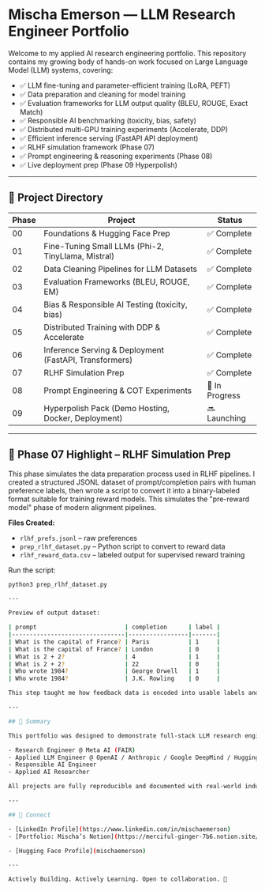 # Mischa Emerson — LLM Research Engineer Portfolio

Welcome to my applied AI research engineering portfolio. This repository contains my growing body of hands-on work focused on Large Language Model (LLM) systems, covering:

- ✅ LLM fine-tuning and parameter-efficient training (LoRA, PEFT)
- ✅ Data preparation and cleaning for model training
- ✅ Evaluation frameworks for LLM output quality (BLEU, ROUGE, Exact Match)
- ✅ Responsible AI benchmarking (toxicity, bias, safety)
- ✅ Distributed multi-GPU training experiments (Accelerate, DDP)
- ✅ Efficient inference serving (FastAPI API deployment)
- ✅ RLHF simulation framework (Phase 07)
- ✅ Prompt engineering & reasoning experiments (Phase 08)
- ✅ Live deployment prep (Phase 09 Hyperpolish)

---

## 📂 Project Directory

| Phase | Project | Status |
|---|---|---|
| 00 | Foundations & Hugging Face Prep | ✅ Complete |
| 01 | Fine-Tuning Small LLMs (Phi-2, TinyLlama, Mistral) | ✅ Complete |
| 02 | Data Cleaning Pipelines for LLM Datasets | ✅ Complete |
| 03 | Evaluation Frameworks (BLEU, ROUGE, EM) | ✅ Complete |
| 04 | Bias & Responsible AI Testing (toxicity, bias) | ✅ Complete |
| 05 | Distributed Training with DDP & Accelerate | ✅ Complete |
| 06 | Inference Serving & Deployment (FastAPI, Transformers) | ✅ Complete |
| 07 | RLHF Simulation Prep | ✅ Complete |
| 08 | Prompt Engineering & COT Experiments | 🔨 In Progress |
| 09 | Hyperpolish Pack (Demo Hosting, Docker, Deployment) | 🔜 Launching |

---

## 🔧 Phase 07 Highlight – RLHF Simulation Prep

This phase simulates the data preparation process used in RLHF pipelines. I created a structured JSONL dataset of prompt/completion pairs with human preference labels, then wrote a script to convert it into a binary-labeled format suitable for training reward models. This simulates the "pre-reward model" phase of modern alignment pipelines.

**Files Created:**
- `rlhf_prefs.jsonl` – raw preferences  
- `prep_rlhf_dataset.py` – Python script to convert to reward data  
- `rlhf_reward_data.csv` – labeled output for supervised reward training

Run the script:
```bash
python3 prep_rlhf_dataset.py

---

Preview of output dataset:

| prompt                         | completion      | label |
|--------------------------------|-----------------|-------|
| What is the capital of France? | Paris           | 1     |
| What is the capital of France? | London          | 0     |
| What is 2 + 2?                 | 4               | 1     |
| What is 2 + 2?                 | 22              | 0     |
| Who wrote 1984?                | George Orwell   | 1     |
| Who wrote 1984?                | J.K. Rowling    | 0     |

This step taught me how feedback data is encoded into usable labels and how reward modeling fits into real-world GenAI workflows.

---

## 🚀 Summary

This portfolio was designed to demonstrate full-stack LLM research engineering capabilities in preparation for roles including:

- Research Engineer @ Meta AI (FAIR)
- Applied LLM Engineer @ OpenAI / Anthropic / Google DeepMind / Hugging Face
- Responsible AI Engineer
- Applied AI Researcher

All projects are fully reproducible and documented with real-world industry pipelines.

---

## 🔗 Connect

- [LinkedIn Profile](https://www.linkedin.com/in/mischaemerson)
- [Portfolio: Mischa’s Notion](https://merciful-ginger-7b6.notion.site/Mischa-Emerson-Engeering-Portfolio-1ff8807f8f868051bedac07eae351154)

- [Hugging Face Profile](mischaemerson)

---

Actively Building. Actively Learning. Open to collaboration. 🚀

